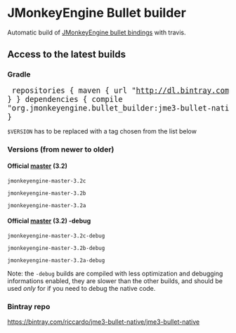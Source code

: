 # JMonkeyEngine Bullet builder
Automatic build of [JMonkeyEngine bullet bindings](https://github.com/jMonkeyEngine/jmonkeyengine) with travis.

## Access to the latest builds
### Gradle
<big><pre>
repositories { 
  maven { 
    url "http://dl.bintray.com/riccardo/jme3-bullet-native" 
  } 
}
dependencies {
  compile "org.jmonkeyengine.bullet_builder:jme3-bullet-native:[<i>$VERSION</i>](https://github.com/riccardobl/jme3-bullet-builder/releases)"
}
</pre></big>

`$VERSION` has to be replaced with a tag chosen from the list below

### Versions (from newer to older)

#### Official [master](https://github.com/jMonkeyEngine/jmonkeyengine) (3.2)

`jmonkeyengine-master-3.2c`

`jmonkeyengine-master-3.2b` 

`jmonkeyengine-master-3.2a`

#### Official [master](https://github.com/jMonkeyEngine/jmonkeyengine) (3.2) -debug

`jmonkeyengine-master-3.2c-debug`

`jmonkeyengine-master-3.2b-debug` 

`jmonkeyengine-master-3.2a-debug`


Note: the `-debug` builds are compiled with less optimization and debugging informations enabled, they are slower than the other builds, and should be used _only_ for if you need to debug the native code.



### Bintray repo
https://bintray.com/riccardo/jme3-bullet-native/jme3-bullet-native

